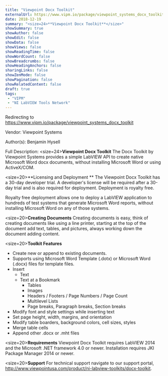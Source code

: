 ```yaml
---
title: "Viewpoint Docx Toolkit"
externalUrl: https://www.vipm.io/package/viewpoint_systems_docx_toolkit
date: 2018-12-19
summary: "<size=24>**Viewpoint Docx Toolkit**</size>"
showSummary: true
showAuthor: false
showEdit: false
showData: false
showViews: false
showReadingTime: false
showWordCount: false
showBreadcrumbs: false
showHeadingAnchors: false
sharingLinks: false
showZenMode: false
showPagination: false
showRelatedContent: false
draft: true
tags:
 - "VIPM"
 - "NI LabVIEW Tools Network"
---
```


Redirecting to https://www.vipm.io/package/viewpoint_systems_docx_toolkit

Vendor: Viewpoint Systems

Author(s): Benjamin Hysell
 
Full Description:
<size=24>**Viewpoint Docx Toolkit**</size>
The Docx Toolkit by Viewpoint Systems provides a simple LabVIEW API to create native Microsoft Word docx documents, without installing Microsoft Word or using ActiveX/COM. 

<size=20>**Licensing and Deployment **</size>
The Viewpoint Docx Toolkit has a 30-day developer trial.  A developer's license will be required after a 30-day trial and is also required for deployment.  Deployment is royalty free.  

Royalty free deployment allows one to deploy a LabVIEW application to hundreds of test systems that generate Microsoft Word reports, without installing Microsoft Word on any of those systems.

<size=20>**Creating Documents**</size>
Creating documents is easy, think of creating documents like using a line printer, starting at the top of the document add text, tables, and pictures, always working down the document adding content. 

<size=20>**Toolkit Features**</size>
* Create new or append to existing documents.
* Supports using Microsoft Word Template (.dotx) or Microsoft Word (.docx) files for template files.
* Insert 
     * Text
     * Text at a Bookmark
    	* Tables
    	* Images
    	* Headers / Footers / Page Numbers / Page Count
	    * Multilevel Lists
	    * Page breaks, Paragraph breaks, Section breaks
* Modify font and style settings while inserting text
* Set page height, width, margins, and orientation
* Modify table boarders, background colors, cell sizes, styles
* Merge table cells
* Append other .docx or .mht files

<size=20>**Requirements**</size>
Viewpoint Docx Toolkit requires LabVIEW 2014 and the Microsoft .NET framework 4.0 or newer.
Installation requires JKI Package Manager 2014 or newer.

<size=20>**Support**</size>
For technical support navigate to our support portal, http://www.viewpointusa.com/product/ni-labview-toolkits/docx-toolkit.
